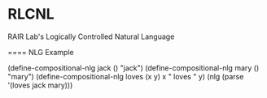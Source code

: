 RLCNL
=====

RAIR Lab's Logically Controlled Natural Language

====
NLG Example

(define-compositional-nlg jack () "jack")
(define-compositional-nlg mary () "mary")
(define-compositional-nlg loves (x y) x " loves " y)
(nlg (parse '(loves jack mary)))
